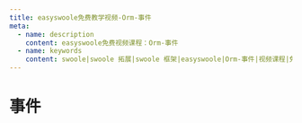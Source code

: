 ```yaml
---
title: easyswoole免费教学视频-Orm-事件
meta:
  - name: description
    content: easyswoole免费视频课程：Orm-事件
  - name: keywords
    content: swoole|swoole 拓展|swoole 框架|easyswoole|Orm-事件|视频课程|免费教程|orm
---
```

# 事件
<script type="text/javascript" src="/Js/Ckplayer/ckplayer.js"></script>
<div class="video" style="width: 50rem;height: 30rem;"></div>
<script type="text/javascript">
    var videoObject = {
    		container: '.video',
    		variable: 'player',
    		video:'http://easyswoole.oss-cn-shenzhen.aliyuncs.com/es-orm/12.%E4%BA%8B%E4%BB%B6.mp4'
    	};
    var player=new ckplayer(videoObject);
</script>
